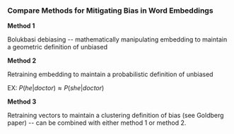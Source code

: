 ### Compare Methods for Mitigating Bias in Word Embeddings

**Method 1**

Bolukbasi debiasing -- mathematically manipulating embedding to maintain a geometric definition of unbiased

**Method 2**

Retraining embedding to maintain a probabilistic definition of unbiased

EX: $P(he|doctor) \approx P(she|doctor)$

**Method 3**

Retraining vectors to maintain a clustering definition of bias (see Goldberg paper) -- can be combined with either method 1 or method 2.
